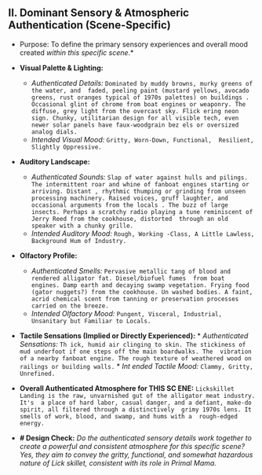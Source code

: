 

## II. Dominant Sensory & Atmospheric Authentication (Scene-Specific)

* Purpose: To define the primary sensory experiences and overall mood created *within this specific scene*.*

*   **Visual Palette &  Lighting:**
    *   *Authenticated Details:* `Dominated by muddy browns, murky greens of the water, and  faded, peeling paint (mustard yellows, avocado greens, rust oranges typical of 1970s palettes) on buildings . Occasional glint of chrome from boat engines or weaponry. The diffuse, grey light from the overcast sky. Flick ering neon sign. Chunky, utilitarian design for all visible tech, even newer solar panels have faux-woodgrain bez els or oversized analog dials.`
    *   *Intended Visual Mood:* `Gritty, Worn-Down, Functional,  Resilient, Slightly Oppressive.`

*   **Auditory Landscape:**
    *   *Authenticated Sounds:* `Slap of water against hulls and pilings. The intermittent roar and whine of fanboat engines starting or arriving. Distant , rhythmic thumping or grinding from unseen processing machinery. Raised voices, gruff laughter, and occasional arguments from the locals . The buzz of large insects. Perhaps a scratchy radio playing a tune reminiscent of Jerry Reed from the cookhouse, distorted  through an old speaker with a chunky grille.`
    *   *Intended Auditory Mood:* `Rough, Working -Class, A Little Lawless, Background Hum of Industry.`

*   **Olfactory Profile:**
    *    *Authenticated Smells:* `Pervasive metallic tang of blood and rendered alligator fat. Diesel/biofuel fumes  from boat engines. Damp earth and decaying swamp vegetation. Frying food (gator nuggets?) from the cookhouse. Un washed bodies. A faint, acrid chemical scent from tanning or preservation processes carried on the breeze.`
    *   *Intended  Olfactory Mood:* `Pungent, Visceral, Industrial, Unsanitary but Familiar to Locals.`

*    **Tactile Sensations (Implied or Directly Experienced):**
    *   *Authenticated Sensations:* `Th ick, humid air clinging to skin. The stickiness of mud underfoot if one steps off the main boardwalks. The  vibration of a nearby fanboat engine. The rough texture of weathered wood on railings or building walls.`
    *   *Int ended Tactile Mood:* `Clammy, Gritty, Unrefined.`

*   **Overall Authenticated Atmosphere for THIS SC ENE:** `Lickskillet Landing is the raw, unvarnished gut of the alligator meat industry. It's  a place of hard labor, casual danger, and a defiant, make-do spirit, all filtered through a distinctively  grimy 1970s lens. It smells of work, blood, and swamp, and hums with a  rough-edged energy.`

*   **# Design Check:** *Do the authenticated sensory details work together to create a powerful  and consistent atmosphere for this specific scene? Yes, they aim to convey the gritty, functional, and somewhat hazardous nature of Lick skillet, consistent with its role in Primal Mama.*
